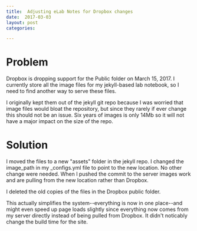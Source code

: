 ```yaml
---
title:  Adjusting eLab Notes for Dropbox changes
date:  2017-03-03
layout: post
categories:

---
```

# Problem

Dropbox is dropping support for the Public folder on March 15, 2017. I currently store all the image files for my jekyll-based lab notebook, so I need to find another way to serve these files.

I originally kept them out of the jekyll git repo because I was worried that image files would bloat the repository, but since they rarely if ever change this should not be an issue. Six years of images is only 14Mb so it will not have a major impact on the size of the repo.

# Solution

I moved the files to a new "assets" folder in the jekyll repo. I changed the image_path in my \_configs.yml file to point to the new location. No other change were needed. When I pushed the commit to the server images work and are pulling from the new location rather than Dropbox.

I deleted the old copies of the files in the Dropbox public folder.

This actually simplifies the system--everything is now in one place--and might even speed up page loads slightly since everything now comes from my server directly instead of being pulled from Dropbox. It didn't noticably change the build time for the site.
